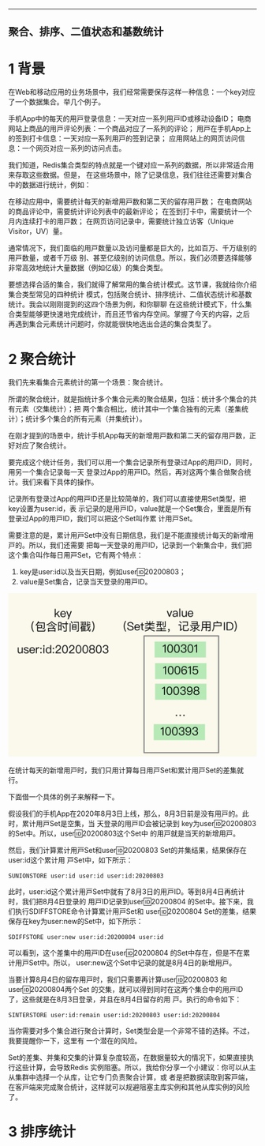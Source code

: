 
---
聚合、排序、二值状态和基数统计
---


# 1 背景

在Web和移动应⽤的业务场景中，我们经常需要保存这样⼀种信息：⼀个key对应了⼀个数据集合。举⼏个例⼦。

⼿机App中的每天的⽤⼾登录信息：⼀天对应⼀系列⽤⼾ID或移动设备ID；
电商⽹站上商品的⽤⼾评论列表：⼀个商品对应了⼀系列的评论；
⽤⼾在⼿机App上的签到打卡信息：⼀天对应⼀系列⽤⼾的签到记录；
应⽤⽹站上的⽹⻚访问信息：⼀个⽹⻚对应⼀系列的访问点击。

我们知道，Redis集合类型的特点就是⼀个键对应⼀系列的数据，所以⾮常适合⽤来存取这些数据。但是，
在这些场景中，除了记录信息，我们往往还需要对集合中的数据进⾏统计，例如：

在移动应⽤中，需要统计每天的新增⽤⼾数和第⼆天的留存⽤⼾数；
在电商⽹站的商品评论中，需要统计评论列表中的最新评论；
在签到打卡中，需要统计⼀个⽉内连续打卡的⽤⼾数；
在⽹⻚访问记录中，需要统计独⽴访客（Unique Visitor，UV）量。

通常情况下，我们⾯临的⽤⼾数量以及访问量都是巨⼤的，⽐如百万、千万级别的⽤⼾数量，或者千万级
别、甚⾄亿级别的访问信息。所以，我们必须要选择能够⾮常⾼效地统计⼤量数据（例如亿级）的集合类型。

要想选择合适的集合，我们就得了解常⽤的集合统计模式。这节课，我就给你介绍集合类型常⻅的四种统计
模式，包括聚合统计、排序统计、⼆值状态统计和基数统计。我会以刚刚提到的这四个场景为例，和你聊聊
在这些统计模式下，什么集合类型能够更快速地完成统计，⽽且还节省内存空间。掌握了今天的内容，之后
再遇到集合元素统计问题时，你就能很快地选出合适的集合类型了。


# 2 聚合统计

我们先来看集合元素统计的第⼀个场景：聚合统计。

所谓的聚合统计，就是指统计多个集合元素的聚合结果，包括：统计多个集合的共有元素（交集统计）；把
两个集合相⽐，统计其中⼀个集合独有的元素（差集统计）；统计多个集合的所有元素（并集统计）。

在刚才提到的场景中，统计⼿机App每天的新增⽤⼾数和第⼆天的留存⽤⼾数，正好对应了聚合统计。

要完成这个统计任务，我们可以⽤⼀个集合记录所有登录过App的⽤⼾ID，同时，⽤另⼀个集合记录每⼀天
登录过App的⽤⼾ID。然后，再对这两个集合做聚合统计。我们来看下具体的操作。

记录所有登录过App的⽤⼾ID还是⽐较简单的，我们可以直接使⽤Set类型，把key设置为user:id，表
⽰记录的是⽤⼾ID，value就是⼀个Set集合，⾥⾯是所有登录过App的⽤⼾ID，我们可以把这个Set叫作累
计⽤⼾Set。

需要注意的是，累计⽤⼾Set中没有⽇期信息，我们是不能直接统计每天的新增⽤⼾的。所以，我们还需要
把每⼀天登录的⽤⼾ID，记录到⼀个新集合中，我们把这个集合叫作每⽇⽤⼾Set，它有两个特点：

1. key是user:id以及当天⽇期，例如user:id:20200803；
2. value是Set集合，记录当天登录的⽤⼾ID。






![aggregation-demo.png](images%2Faggregation-demo.png)





在统计每天的新增⽤⼾时，我们只⽤计算每⽇⽤⼾Set和累计⽤⼾Set的差集就⾏。

下面借⼀个具体的例⼦来解释⼀下。

假设我们的⼿机App在2020年8⽉3⽇上线，那么，8⽉3⽇前是没有⽤⼾的。此时，累计⽤⼾Set是空集，当
天登录的⽤⼾ID会被记录到 key为user:id:20200803的Set中。所以，user:id:20200803这个Set中
的⽤⼾就是当天的新增⽤⼾。

然后，我们计算累计⽤⼾Set和user:id:20200803 Set的并集结果，结果保存在user:id这个累计⽤
⼾Set中，如下所⽰：

```shell
SUNIONSTORE user:id user:id user:id:20200803
```

此时，user:id这个累计⽤⼾Set中就有了8⽉3⽇的⽤⼾ID。等到8⽉4⽇再统计时，我们把8⽉4⽇登录的
⽤⼾ID记录到user:id:20200804 的Set中。接下来，我们执⾏SDIFFSTORE命令计算累计⽤⼾Set和
user:id:20200804 Set的差集，结果保存在key为user:new的Set中，如下所⽰：

```shell
SDIFFSTORE user:new user:id:20200804 user:id
```

可以看到，这个差集中的⽤⼾ID在user:id:20200804 的Set中存在，但是不在累计⽤⼾Set中。所以，
user:new这个Set中记录的就是8⽉4⽇的新增⽤⼾。

当要计算8⽉4⽇的留存⽤⼾时，我们只需要再计算user:id:20200803 和 user:id:20200804两个Set
的交集，就可以得到同时在这两个集合中的⽤⼾ID了，这些就是在8⽉3⽇登录，并且在8⽉4⽇留存的⽤
⼾。执⾏的命令如下：

```shell
SINTERSTORE user:id:remain user:id:20200803 user:id:20200804
```

当你需要对多个集合进⾏聚合计算时，Set类型会是⼀个⾮常不错的选择。不过，我要提醒你⼀下，这⾥有
⼀个潜在的⻛险。

Set的差集、并集和交集的计算复杂度较⾼，在数据量较⼤的情况下，如果直接执⾏这些计算，会导致Redis
实例阻塞。所以，我给你分享⼀个⼩建议：你可以从主从集群中选择⼀个从库，让它专⻔负责聚合计算，或
者是把数据读取到客⼾端，在客⼾端来完成聚合统计，这样就可以规避阻塞主库实例和其他从库实例的⻛险了。


# 3 排序统计
